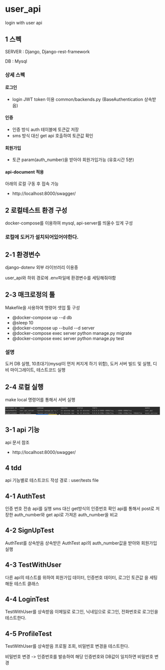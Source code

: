 # user_api
login with user api

## 1 스펙
SERVER : Django, Django-rest-framework

DB : Mysql

### 상세 스펙

#### 로그인 
- login JWT token 이용 common/backends.py (BaseAuthentication 상속받음)

#### 인증
- 인증 방식 auth 테이블에 토큰값 저장
- sms 방식 대신 get api 호출하여 토큰값 확인

#### 회원가입
- 토큰 param(auth_number)을 받아야 회원가입가능 (유효시간 5분)

#### api-document 적용
아래의 로컬 구동 후 접속 가능
- http://localhost:8000/swagger/

## 2 로컬테스트 환경 구성
docker-compose를 이용하여 mysql, api-server를 띄울수 있게 구성

<h3>로컬에 도커가 설치되어있어야한다.</h3>

## 2-1 환경변수
django-dotenv 외부 라이브러리 이용중

user_api와 하위 경로에 .env파일에 환경변수를 세팅해줘야함

## 2-3 매크로정의 툴
Makefile을 사용하여 명령어 셋업 툴 구성

- @docker-compose up --d db
- @sleep 10
- @docker-compose up --build --d server
- @docker-compose exec server python manage.py migrate
- @docker-compose exec server python manage.py test

### 설명 
도커 DB 실행, 10초대기(mysql이 먼저 켜지게 하기 위함), 도커 서버 빌드 및 실행, 디비 마이그레이트, 테스트코드 실행

## 2-4 로컬 실행
make local 명령어를 통해서 서버 실행

![result](base/img/docker.png)


## 3-1 api 기능
api 문서 참조
- http://localhost:8000/swagger/ 


## 4 tdd
api 기능별로 테스트코드 작성
경로 : user/tests file

## 4-1 AuthTest
인증 번호 전송 api를 실행
sms 대신 get방식의 인증번호 확인 api를 통해서
post로 저장한 auth_number와 get api로 가져온 auth_number을 비교

## 4-2 SignUpTest
AuthTest를 상속받음
상속받은 AuthTest api의 auth_number값을 받아와 회원가입 실행

## 4-3 TestWithUser
다른 api의 테스트를 위하여 회원가입 데이터, 인증번호 데이터, 로그인 토큰값
을 세팅해둔 테스트 클래스

## 4-4 LoginTest
TestWithUser를 상속받음
이메일로 로그인, 닉네임으로 로그인, 전화번호로 로그인을 테스트한다.


## 4-5 ProfileTest
TestWithUser를 상속받음
프로필 조회, 비밀번호 변경을 테스트한다.

비밀번호 변경 -> 인증번호를 발송하여 해당 인증번호와 DB값이 일치하면 비밀번호 변경 





